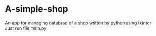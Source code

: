 # A-simple-shop
An app for managing database of a shop written by python using tkinter
Just run file main.py
